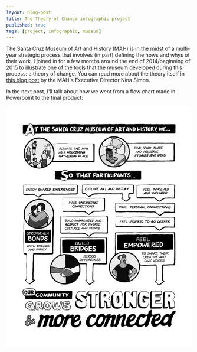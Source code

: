 ```yaml
---
layout: blog-post
title: The Theory of Change infographic project 
published: true
tags: [project, infographic, museum]
---
```

The Santa Cruz Museum of Art and History (MAH) is in the midst of a multi-year strategic process that involves (in part) defining the hows and whys of their work. I joined in for a few months around the end of 2014/beginning of 2015 to illustrate one of the tools that the museum developed during this process: a theory of change. You can read more about the theory itself in [this blog post](!http://museumtwo.blogspot.com/2015/03/developing-theory-of-change-part-1.html) by the MAH's Executive Director Nina Simon.

In the next post, I'll talk about how we went from a flow chart made in Powerpoint to the final product:

![Theory of Change](/images/blog/mah-toc-final.png) 



